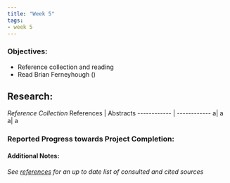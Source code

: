 ```yaml
---
title: "Week 5"
tags:
- week 5
---
```


### Objectives: 
- Reference collection and reading
- Read Brian Ferneyhough ()

## Research:
_Reference Collection_
References | Abstracts
------------ | ------------
a| a
a| a








### Reported Progress towards Project Completion:


#### Additional Notes:

*See [references](/notes/vault/references.md) for an up to date list of consulted and cited sources*